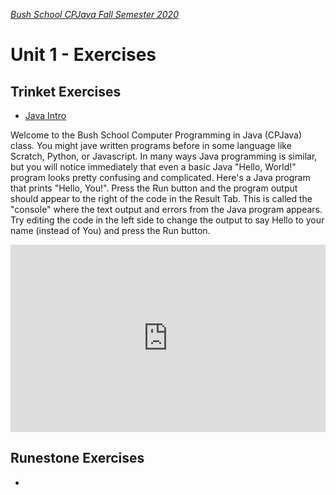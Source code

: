 [_Bush School CPJava Fall Semester 2020_](https://chandrunarayan.github.io/cpjava/)

# Unit 1 - Exercises

## Trinket Exercises
* [Java Intro](JavaBasics.html)

Welcome to the Bush School Computer Programming in Java (CPJava) class. You might jave written programs before in some language like Scratch, Python, or Javascript. In many ways Java programming is similar, but you will notice immediately that even a basic Java "Hello, World!" program looks pretty confusing and complicated. Here's a Java program that prints "Hello, You!". Press the Run button and the program output should appear to the right of the code in the Result Tab. This is called the "console" where the text output and errors from the Java program appears.  Try editing the code in the left side to change the output to say Hello to your name (instead of You) and press the Run button.
<iframe src="https://trinket.io/embed/java/568a63bc9d?showInstructions=true" width="100%" height="300" frameborder="0" marginwidth="0" marginheight="0" allowfullscreen></iframe>

## Runestone Exercises
* 

